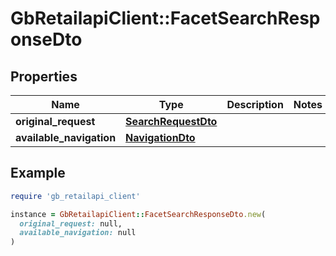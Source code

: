 # GbRetailapiClient::FacetSearchResponseDto

## Properties

| Name | Type | Description | Notes |
| ---- | ---- | ----------- | ----- |
| **original_request** | [**SearchRequestDto**](SearchRequestDto.md) |  |  |
| **available_navigation** | [**NavigationDto**](NavigationDto.md) |  |  |

## Example

```ruby
require 'gb_retailapi_client'

instance = GbRetailapiClient::FacetSearchResponseDto.new(
  original_request: null,
  available_navigation: null
)
```

